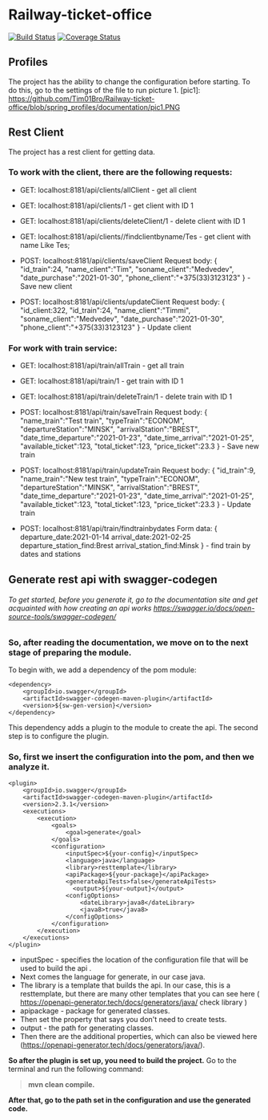 # Railway-ticket-office
[![Build Status](https://www.travis-ci.com/Tim01Bro/Railway-ticket-office.svg?branch=master)](https://www.travis-ci.com/Tim01Bro/Railway-ticket-office)
[![Coverage Status](https://coveralls.io/repos/github/Tim01Bro/Railway-ticket-office/badge.svg?branch=master)](https://coveralls.io/github/Tim01Bro/Railway-ticket-office?branch=master)

## Profiles
The project has the ability to change the configuration before starting. To do this, go to the settings of the file to run picture 1.
[pic1]: https://github.com/Tim01Bro/Railway-ticket-office/blob/spring_profiles/documentation/pic1.PNG


## Rest Client
The project has a rest client for getting data. 

### To work with the client, there are the following requests:

- GET: localhost:8181/api/clients/allClient - get all client 

- GET:  localhost:8181/api/clients/1 - get client with ID 1 

- GET: localhost:8181/api/clients/deleteClient/1 - delete client with ID 1 

- GET: localhost:8181/api/clients//findclientbyname/Tes - get client with name Like Tes;

- POST: localhost:8181/api/clients/saveClient Request body: {
     "id_train":24,
     "name_client":"Tim",
     "soname_client":"Medvedev",
     "date_purchase":"2021-01-30",
     "phone_client":"+375(33)3123123"
} - Save new client

- POST:  localhost:8181/api/clients/updateClient Request body: {
     "id_client:322,
     "id_train":24,
     "name_client":"Timmi",
     "soname_client":"Medvedev",
     "date_purchase":"2021-01-30",
     "phone_client":"+375(33)3123123"
} - Update client 

### For work with train service: 

- GET: localhost:8181/api/train/allTrain - get all train

- GET:  localhost:8181/api/train/1 - get train with ID 1 

- GET: localhost:8181/api/train/deleteTrain/1 - delete train with ID 1 

- POST: localhost:8181/api/train/saveTrain Request body:
{
    "name_train":"Test train",
    "typeTrain":"ECONOM",
    "departureStation":"MINSK",
    "arrivalStation":"BREST",
    "date_time_departure":"2021-01-23",
    "date_time_arrival":"2021-01-25",
    "available_ticket":123,
    "total_ticket":123,
    "price_ticket":23.3
} - Save new train

 - POST: localhost:8181/api/train/updateTrain Request body:
{
    "id_train":9,
    "name_train":"New test train",
    "typeTrain":"ECONOM",
    "departureStation":"MINSK",
    "arrivalStation":"BREST",
    "date_time_departure":"2021-01-23",
    "date_time_arrival":"2021-01-25",
    "available_ticket":123,
    "total_ticket":123,
    "price_ticket":23.3
} - Update train

- POST: localhost:8181/api/train/findtrainbydates Form data: 
{
  departure_date:2021-01-14
  arrival_date:2021-02-25
  departure_station_find:Brest
  arrival_station_find:Minsk
} - find train by dates and stations


## Generate rest api with swagger-codegen
###### To get started, before you generate it, go to the documentation site and get acquainted with how creating an api works https://swagger.io/docs/open-source-tools/swagger-codegen/ 

### So, after reading the documentation, we move on to the next stage of preparing the module.
To begin with, we add a dependency of the pom module:

    <dependency>
        <groupId>io.swagger</groupId>
        <artifactId>swagger-codegen-maven-plugin</artifactId>
        <version>${sw-gen-version}</version>
    </dependency>
        
This dependency adds a plugin to the module to create the api. The second step is to configure the plugin.

### So, first we insert the configuration into the pom, and then we analyze it.

    <plugin>
        <groupId>io.swagger</groupId>
        <artifactId>swagger-codegen-maven-plugin</artifactId>
        <version>2.3.1</version>
        <executions>
            <execution>
                <goals>
                    <goal>generate</goal>
                </goals>
                <configuration>
                    <inputSpec>${your-config}</inputSpec>
                    <language>java</language>
                    <library>resttemplate</library>
                    <apiPackage>${your-package}</apiPackage>
                    <generateApiTests>false</generateApiTests>
                      <output>${your-output}</output>
                    <configOptions>
                        <dateLibrary>java8</dateLibrary>
                        <java8>true</java8>
                    </configOptions>
                </configuration>
            </execution>
        </executions>
    </plugin>

- inputSpec - specifies the location of the configuration file that will be used to build the api .
- Next comes the language for generate, in our case java. 
- The library is a template that builds the api. In our case, this is a resttemplate, but there are many other templates that you can see here ( https://openapi-generator.tech/docs/generators/java/  check library )
- apipackage - package for generated classes.
- Then set the property that says you don't need to create tests.
- output - the path for generating classes.
- Then there are the additional properties, which can also be viewed here (https://openapi-generator.tech/docs/generators/java/).

**So after the plugin is set up, you need to build the project.**
Go to the terminal and run the following command: 
> **mvn clean compile.**

**After that, go to the path set in the configuration and use the generated code.**


